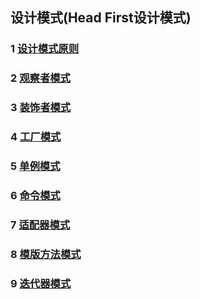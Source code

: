 ## 设计模式(Head First设计模式)

### 1 [设计模式原则](https://github.com/luofengmacheng/design_pattern/blob/master/principle.md)

### 2 [观察者模式](https://github.com/luofengmacheng/design_pattern/blob/master/observer.md)

### 3 [装饰者模式](https://github.com/luofengmacheng/design_pattern/blob/master/decorater.md)

### 4 [工厂模式](https://github.com/luofengmacheng/design_pattern/blob/master/factory.md)

### 5 [单例模式](https://github.com/luofengmacheng/design_pattern/blob/master/singleton.md)

### 6 [命令模式](https://github.com/luofengmacheng/design_pattern/blob/master/command.md)

### 7 [适配器模式](https://github.com/luofengmacheng/design_pattern/blob/master/adapter.md)

### 8 [模版方法模式](https://github.com/luofengmacheng/design_pattern/blob/master/template.md)

### 9 [迭代器模式](https://github.com/luofengmacheng/design_pattern/blob/master/iterator.md)